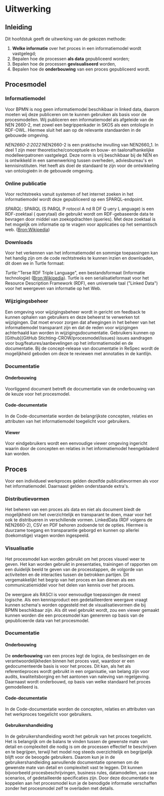 # Uitwerking

## Inleiding
Dit hoofdstuk geeft de uitwerking van de gekozen methode:

<ol>
<li> <b>Welke informatie</b> over het proces in een informatiemodel wordt vastgelegd;
<li>Bepalen hoe de processen <b>als data</b> gepubliceerd worden;
<li> Bepalen hoe de processen <b>gevisualiseerd</b> worden,
<li> Bepalen hoe de <b>onderbouwing</b> van een proces gepubliceerd wordt.</ol>


## Procesmodel

### Informatiemodel
Voor BPMN is nog geen informatiemodel beschikbaar in linked data, daarom moeten wij deze publiceren om te kunnen gebruiken als basis voor de procesmodellen. Wij publiceren een informatiemodel als afgeleide van de NEN 2660-2, met zowel een begrippenkader in SKOS als een ontologie in RDF-OWL. Hiermee sluit het aan op de relevante standaarden in de gebouwde omgeving.

<dfn data-lt="NEN2660-2:2022">NEN2660-2:2022</dfn>:NEN2660-2 is een praktische invulling van NEN2660_1. In deel 1 zijn meer theoretische/conceptuele en bouw- en taalonafhankelijke modelleerpatronen vastgelegd. Deze norm is vrij beschikbaar bij de NEN en is ontwikkeld in een samenwerking tussen overheden, adviesbureau's en kennisinstituten. Het heeft als doel de standaard te zijn voor de ontwikkeling van ontologieën in de gebouwde omgeving.</p>

### Online publicatie
Voor rechtstreeks vanuit systemen of het internet zoeken in het informatiemodel wordt deze gepubliceerd op een SPARQL-endpoint.

<p><dfn data-lt="SPARQL">SPARQL</dfn>: SPARQL (S PARQL P rotocol A nd R DF Q uery L anguage) is een RDF-zoektaal ( querytaal) die gebruikt wordt om RDF-gebaseerde data te bevragen door middel van zoekopdrachten (queries). Met deze zoektaal is het mogelijk om informatie op te vragen voor applicaties op het semantisch web. (<a href="https://nl.wikipedia.org/wiki/SPARQL">Bron:Wikipedia</a>) </p>

### Downloads
Voor het verkennen van het informatiemodel en sommige toepassingen kan het handig zijn om de code rechtstreeks te kunnen inzien en downloaden, dit doen we in Turtle formaat:

<p><dfn data-lt="Turtle">Turtle</dfn>:"Terse RDF Triple Language", een bestandsformaat (Informatie technologie) (<a href="https://nl.wikipedia.org/wiki/Turtle_(syntaxis)">Bron:Wikipedia</a>). Turtle is een serialisatieformaat voor het Resource Description Framework (RDF), een universele taal ("Linked Data") voor het weergeven van informatie op het Web.

### Wijzigingsbeheer
Een omgeving voor wijzigingsbeheer wordt in gericht om feedback te kunnen ophalen van gebruikers en deze beheerst te verwerken tot wijzigingen. Dat moet ervoor zorgen dat afwegingen in het beheer van het informatiemodel transparant zijn en dat de reden voor wijzigingen achterhaald kan worden in wijzigingsdocumentatie. Gebruikers kunnen op [Github](GitHub Stichting-CROW/procesmodel/issues) issues aandragen voor bug/features/aanbevelingen op het informatiemodel en de documentatie. Bij de concept-release van documentatie in ReSpec wordt de mogelijkheid geboden om deze te reviewen met annotaties in de kantlijn.

### Documentatie

#### Onderbouwing
Voorliggend document betreft de documentatie van de onderbouwing van de keuze voor het procesmodel.

#### Code-documentatie
In de Code-documentatie worden de belangrijkste concepten, relaties en attributen van het informatiemodel toegelicht voor gebruikers. 

#### Viewer 
Voor eindgebruikers wordt een eenvoudige viewer omgeving ingericht waarin door de concepten en relaties in het informatiemodel heengebladerd kan worden.


## Proces

Voor een individueel werkproces gelden dezelfde publicatievormen als voor het informatiemodel. Daarnaast gelden onderstaande extra's.

### Distributievormen
Het beheren van een proces als data en niet als document biedt de mogelijkheid om het overzichtelijk en transparant te doen, maar voor het ook te distribueren in verschillende vormen. LinkedData (RDF volgens de NEN2660-2), CSV en PDF behoren zodoende tot de opties. Hiermee is duurzame toegang en transparantie geborgd en kunnen op allerlei (toekomstige) vragen worden ingespeeld. 

### Visualisatie

Het procesmodel kan worden gebruikt om het proces visueel weer te geven. Het kan worden gebruikt in presentaties, trainingen of rapporten om een duidelijk beeld te geven van de processtappen, de volgorde van activiteiten en de interacties tussen de betrokken partijen. Dit vergemakkelijkt het begrip van het proces en kan dienen als een communicatiemiddel voor het delen van kennis over het proces.

De weergave als RASCI is voor eenvoudige toepassingen de meest logische. 
Als een kennisproduct een gedetailleerdere weergave vraagt kunnen schema's worden opgesteld met de visualisatievormen die bij BPMN beschikbaar zijn. 
Als dit veel gebruikt wordt, zou een viewer gemaakt kunnen worden die een procesmodel kan genereren op basis van de gepubliceerde data van het procesmodel.


### Documentatie

#### Onderbouwing
De <b>onderbouwing</b> van een proces legt de logica, de beslissingen en de verantwoordelijkheden binnen het proces vast, waardoor er een gedocumenteerde basis is voor het proces. Dit kan, als het als referentieproces wordt gebruikt in een organisatie, van belang zijn voor audits, kwaliteitsborging en het aantonen van naleving van regelgeving. Daarnaast wordt onderbouwd, op basis van welke standaard het proces gemodelleerd is. 

#### Code-documentatie
In de Code-documentatie worden de concepten, relaties en attributen van het werkproces toegelicht voor gebruikers. 

#### Gebruikershandleiding
In de gebruikershandleiding wordt het gebruik van het proces toegelicht. Het is belangrijk om de balans te vinden tussen de gewenste mate van detail en complexiteit die nodig is om de processen effectief te beschrijven en te begrijpen, terwijl het model nog steeds overzichtelijk en begrijpelijk blijft voor de beoogde gebruikers. Daarom kun je in de gebruikershandleiding aanvullende documentatie opnemen om de gewenste mate van detail en complexiteit vast te leggen. Dit kunnen bijvoorbeeld procesbeschrijvingen, business rules, datamodellen, use case scenarios, of gedetailleerde specificaties zijn. Door deze documentatie te koppelen aan het procesmodel kun je de benodigde informatie verschaffen zonder het procesmodel zelf te overladen met details.
